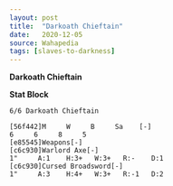 ```yaml
---
layout: post
title:  "Darkoath Chieftain"
date:   2020-12-05
source: Wahapedia
tags: [slaves-to-darkness]
---
```


**Darkoath Chieftain**

**Stat Block**
```
6/6 Darkoath Chieftain
```

```
[56f442]M     W     B     Sa    [-]
6     6     8     5     
[e85545]Weapons[-]
[c6c930]Warlord Axe[-]
1"     A:1    H:3+   W:3+   R:-    D:1   
[c6c930]Cursed Broadsword[-]
1"     A:3    H:4+   W:3+   R:-1   D:2   
```



